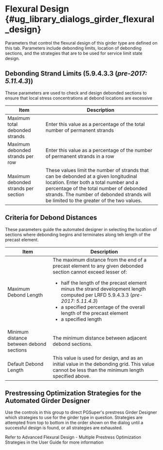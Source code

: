 Flexural Design {#ug_library_dialogs_girder_flexural_design}
==============================================
Parameters that control the flexural design of this girder type are defined on this tab. Parameters include debonding limits, location of debonding sections, and the strategies that are to be used for service limit state design.

Debonding Strand Limits (5.9.4.3.3 (*pre-2017: 5.11.4.3*))
----------------------------------
These parameters are used to check and design debonded sections to ensure that local stress concentrations at debond locations are excessive

Item | Description
------|---------
Maximum total debonded strands | Enter this value as a percentage of the total number of permanent strands
Maximum debonded strands per row | Enter this value as a percentage of the number of permanent strands in a row
Maximum debonded strands per section | These values limit the number of strands that can be debonded at a given longitudinal location. Enter both a total number and a percentage of the total number of debonded strands. The number of debonded strands will be limited to the greater of the two values.

Criteria for Debond Distances
-----------------------------
These parameters guide the automated designer in selecting the location of sections where debonding begins and terminates along teh length of the precast element.

Item | Description
------|------------
Maximum Debond Length | The maximum distance from the end of a precast element to any given debonded section cannot exceed lesser of: <ul><li>half the length of the precast element minus the strand development length computed per LRFD 5.9.4.3.3 (*pre-2017: 5.11.4.3*)</li><li>a specified percentage of the overall length of the precast element</li><li>a specified length</li></ul>
Minimum distance between debond sections | The minimum distance between adjacent debond sections.
Default Debond Length | This value is used for design, and as an initial value in the debonding grid. This value cannot be less than the minimum length specified above.

Prestressing Optimization Strategies for the Automated Girder Designer
-----------------------------------------------------------------------
Use the controls in this group to direct PGSuper's prestress Girder Designer which strategies to use for the girder type in question. Strategies are attempted from top to bottom in the order shown on the dialog until a successful design is found, or all strategies are exhausted. 

Refer to Advanced Flexural Design - Multiple Prestress Optimization Strategies in the User Guide for more information
